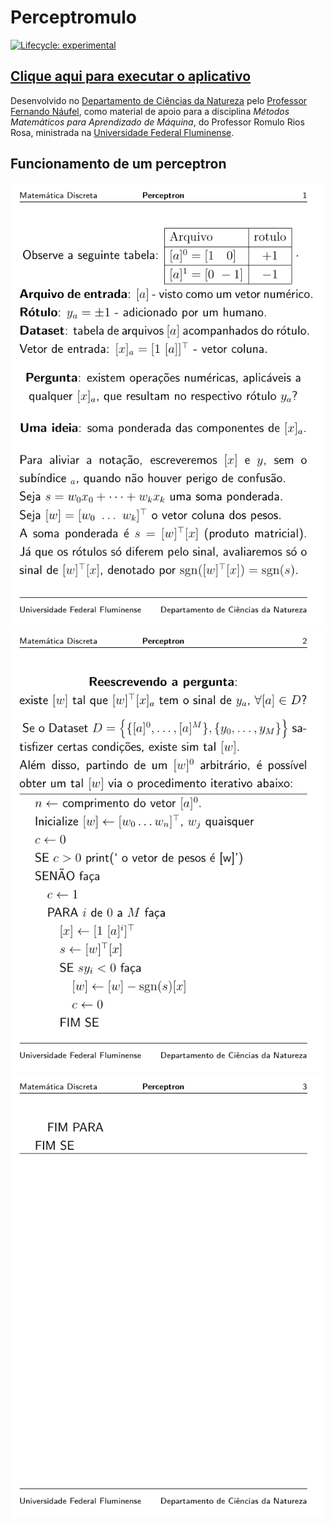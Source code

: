 
<!-- README.md is generated from README.Rmd. Please edit that file -->

# Perceptromulo

<!-- badges: start -->

[![Lifecycle:
experimental](https://img.shields.io/badge/lifecycle-experimental-orange.svg)](https://lifecycle.r-lib.org/articles/stages.html#experimental)
<!-- badges: end -->

## <a href="http://fnaufel-uff.shinyapps.io/PerceptRomulo" target=_blank>Clique aqui para executar o aplicativo</a>

Desenvolvido no [Departamento de Ciências da
Natureza](https://depcienciasdanatureza.uff.br/) pelo [Professor
Fernando Náufel](https://fnaufel.github.io/), como material de apoio
para a disciplina *Métodos Matemáticos para Aprendizado de Máquina*, do
Professor Romulo Rios Rosa, ministrada na [Universidade Federal
Fluminense](https://www.uff.br/).

## Funcionamento de um perceptron

![](perceptron-1.png) ![](perceptron-2.png) ![](perceptron-3.png)
